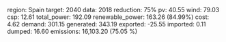 region: Spain
target: 2040
data: 2018
reduction: 75%
pv: 40.55
wind: 79.03
csp: 12.61
total_power: 192.09
renewable_power: 163.26 (84.99%)
cost: 4.62
demand: 301.15
generated: 343.19
exported: -25.55
imported: 0.11
dumped: 16.60
emissions: 16,103.20 (75.05 %)
